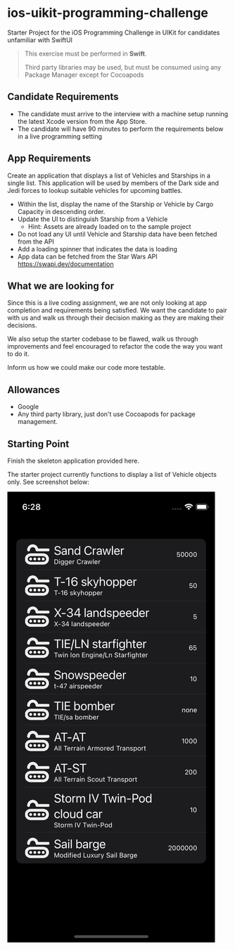 # ios-uikit-programming-challenge
Starter Project for the iOS Programming Challenge in UIKit for candidates unfamiliar with SwiftUI

> This exercise must be performed in **Swift**. 
> 
> Third party libraries may be used, but must be consumed using any Package Manager except for Cocoapods

## Candidate Requirements
* The candidate must arrive to the interview with a machine setup running the latest Xcode version from the App Store.
* The candidate will have 90 minutes to perform the requirements below in a live programming setting


## App Requirements
Create an application that displays a list of Vehicles and Starships in a single list.  This application will be used by members of the Dark side and Jedi forces to lookup suitable vehicles for upcoming battles. 

* Within the list, display the name of the Starship or Vehicle by Cargo Capacity in descending order.
* Update the UI to distinguish Starship from a Vehicle
    * Hint: Assets are already loaded on to the sample project
* Do not load any UI until Vehicle and Starship data have been fetched from the API
* Add a loading spinner that indicates the data is loading
* App data can be fetched from the Star Wars API https://swapi.dev/documentation  


## What we are looking for
Since this is a live coding assignment, we are not only looking at app completion and requirements being satisfied.  We want the candidate to pair with us and walk us through their decision making as they are making their decisions.

We also setup the starter codebase to be flawed, walk us through improvements and feel encouraged to refactor the code the way you want to do it.

Inform us how we could make our code more testable.


## Allowances
* Google
* Any third party library, just don't use Cocoapods for package management.


## Starting Point

Finish the skeleton application provided here.

The starter project currently functions to display a list of Vehicle objects only.  See screenshot below:

![App Screenshot](starter_screenshot.png)
